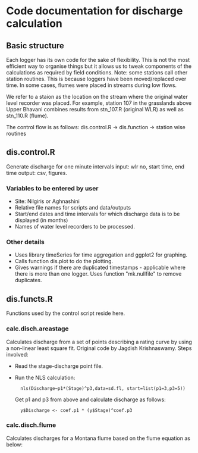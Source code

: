# Code documentation for discharge calculation

## Basic structure

Each logger has its own code for the sake of flexibility. This is not the most efficient way to organise things but it allows us to tweak components of the calculations as required by field conditions. Note: some stations call other station routines. This is because loggers have been moved/replaced over time. In some cases, flumes were placed in streams during low flows.

We refer to a staion as the location on the stream where the original water level recorder was placed. For example, station 107 in the grasslands above Upper Bhavani combines results from stn_107.R (original WLR) as well as stn_110.R (flume).

The control flow is as follows:
dis.control.R -> dis.function -> station wise routines

## dis.control.R

Generate discharge for one minute intervals input: wlr no, start time, end time output: csv, figures.

### Variables to be entered by user

* Site: Nilgiris or Aghnashini
* Relative file names for scripts and data/outputs
* Start/end dates and time intervals for which discharge data is to be displayed (in months)
* Names of water level recorders to be processed.

### Other details

* Uses library timeSeries for time aggregation and ggplot2 for graphing.
* Calls function dis.plot to do the plotting.
* Gives warnings if there are duplicated timestamps - applicable where there is more than one logger. Uses function "mk.nullfile" to remove duplicates.

## dis.functs.R

Functions used by the control script reside here.

### calc.disch.areastage

Calculates discharge from a set of points describing a rating curve by using a non-linear least square fit. Original code by Jagdish Krishnaswamy. Steps involved:

* Read the stage-discharge point file.
* Run the NLS calculation:

        nls(Discharge~p1*(Stage)^p3,data=sd.fl, start=list(p1=3,p3=5))

	Get p1 and p3 from above and calculate discharge as follows:

		y$Discharge <- coef.p1 * (y$Stage)^coef.p3

### calc.disch.flume

Calculates discharges for a Montana flume based on the flume equation as below:
